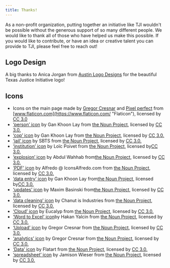 ```yaml
---
title: Thanks!
---
```

As a non-profit organization, putting together an initiative like TJI wouldn't be possible without the generous support of so many different people. We would like to thank all of those who have helped us make this possible. If you would like to contribute, or have an idea or creative talent you can provide to TJI, please feel free to reach out!

## Logo Design

A big thanks to Anica Jorgan from [Austin Logo Designs](https://austinlogodesigns.com/) for the beautiful Texas Justice Initiative logo!

## Icons

* Icons on the main page made by [Gregor Cresnar](https://www.flaticon.com/authors/gregor-cresnar "Gregor Cresnar") and [Pixel perfect](https://www.flaticon.com/authors/pixel-perfect "Pixel perfect") from [www.flaticon.com](https://www.flaticon.com/ "Flaticon"), licensed by [CC 3.0](http://creativecommons.org/licenses/by/3.0/ "Creative Commons BY 3.0")
* [‘person’ icon](https://thenounproject.com/search/?q=%E2%80%98person%E2%80%99&creator=1840742&i=883979) by Gan Khoon Lay from [the Noun Project](https://thenounproject.com/), licensed by [CC 3.0.](https://creativecommons.org/licenses/by/3.0/us/legalcode)
* [‘cop’ icon](https://thenounproject.com/search/?q=cop&creator=1840742&i=2740666) by Gan Khoon Lay from [the Noun Project](https://thenounproject.com/), licensed by [CC 3.0.](https://creativecommons.org/licenses/by/3.0/us/legalcode)
* [‘jail’ icon](https://thenounproject.com/search/?q=%E2%80%98jail%E2%80%99&i=1673366) by SBTS from [the Noun Project](https://thenounproject.com/), licensed by [CC 3.0.](https://creativecommons.org/licenses/by/3.0/us/legalcode)
* [‘institution’ icon](https://thenounproject.com/search/?q=%E2%80%98institution%E2%80%99&i=43313) by Loïc Poivet from [the Noun Project](https://thenounproject.com/), licensed by[CC 3.0.](https://creativecommons.org/licenses/by/3.0/us/legalcode)
* [‘explosion’ icon](https://thenounproject.com/search/?q=%E2%80%98explosion%E2%80%99&i=2733102) by Abdul Wahhab from[the Noun Project](https://thenounproject.com/), licensed by [CC 3.0.](https://creativecommons.org/licenses/by/3.0/us/legalcode)
* [‘PDF’ icon](https://thenounproject.com/search/?q=%E2%80%98PDF%E2%80%99&i=323801) by Alfredo @ IconsAlfredo.com from [the Noun Project](https://thenounproject.com/), licensed by [CC 3.0.](https://creativecommons.org/licenses/by/3.0/us/legalcode)
* [‘data entry’ icon](https://thenounproject.com/search/?q=data%20entry&i=977713) by Gan Khoon Lay from[the Noun Project](https://thenounproject.com/), licensed by[CC 3.0.](https://creativecommons.org/licenses/by/3.0/us/legalcode)
* [‘updates’ icon](https://thenounproject.com/search/?q=update&creator=2168492&i=1290740) by Maxim Basinski from[the Noun Project](https://thenounproject.com/), licensed by [CC 3.0.](https://creativecommons.org/licenses/by/3.0/us/legalcode)
* [‘data cleaning’ icon](https://thenounproject.com/search/?q=data%20cleaning&i=2228139) by Chanut is Industries from [the Noun Project](https://thenounproject.com/), licensed by [CC 3.0.](https://creativecommons.org/licenses/by/3.0/us/legalcode)
* [‘Cloud’ icon](https://thenounproject.com/search/?q=data%20world&i=1926731) by Eucalyp from [the Noun Project](https://thenounproject.com/), licensed by [CC 3.0.](https://creativecommons.org/licenses/by/3.0/us/legalcode)
* [‘Word to Excel’ icon](https://thenounproject.com/search/?q=word%20to%20excel&i=193096)by Hakan Yalcin from [the Noun Project](https://thenounproject.com/), licensed by [CC 3.0.](https://creativecommons.org/licenses/by/3.0/us/legalcode)
* [‘Upload’ icon](https://thenounproject.com/search/?q=upload&creator=753582&i=148000) by Gregor Cresnar from [the Noun Project](https://thenounproject.com/), licensed by [CC 3.0.](https://creativecommons.org/licenses/by/3.0/us/legalcode)
* [‘analytics’ icon](https://thenounproject.com/search/?q=analytics&creator=753582&i=158271) by Gregor Cresnar from [the Noun Project](https://thenounproject.com/), licensed by [CC 3.0.](https://creativecommons.org/licenses/by/3.0/us/legalcode)
* [‘Data’ icon](https://thenounproject.com/search/?q=data&creator=4478358&i=2698239) by Flatart from [the Noun Project](https://thenounproject.com/), licensed by [CC 3.0.](https://creativecommons.org/licenses/by/3.0/us/legalcode)
* [‘spreadsheet’ icon](https://thenounproject.com/search/?q=spreadsheet&i=968519) by Jamison Wieser from [the Noun Project](https://thenounproject.com/), licensed by [CC 3.0.](https://creativecommons.org/licenses/by/3.0/us/legalcode)